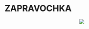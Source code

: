 # ZAPRAVOCHKA
<p align="center">
  <img src="https://mir-s3-cdn-cf.behance.net/project_modules/max_1200/3d370e87014485.5dab1f161cd7e.gif" />
</p>
